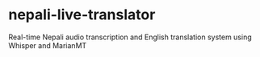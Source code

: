 # nepali-live-translator
Real-time Nepali audio transcription and English translation system using Whisper and MarianMT
